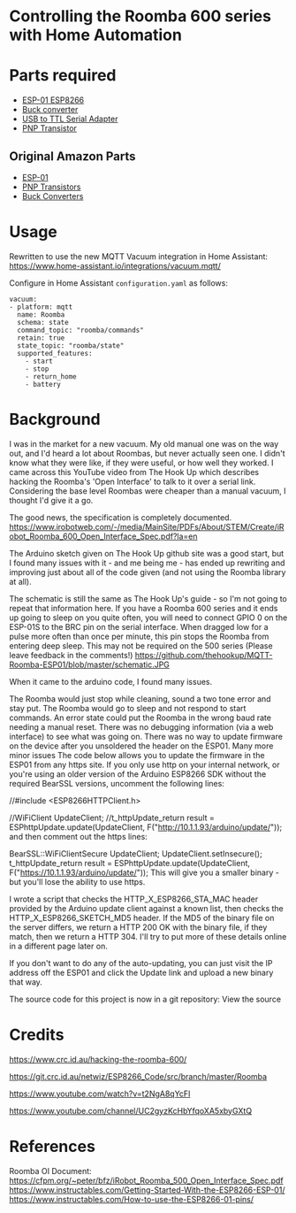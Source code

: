 # Controlling the Roomba 600 series with Home Automation

# Parts required
- [ESP-01 ESP8266](https://surplustronics.co.nz/products/9606-wifi-wireless-module-wireless-esp-01-esp8266-serial-)
- [Buck converter](https://surplustronics.co.nz/products/7518-dc-to-dc-step-up-step-down-converter-buck-boost-)
- [USB to TTL Serial Adapter](https://surplustronics.co.nz/products/9657-ftdi-usb-33v-55v-to-ttl-serial-adapter-ft232rl)
- [PNP Transistor](https://www.jaycar.co.nz/2n3906-pnp-transistor/p/ZT2328)

## Original Amazon Parts
- [ESP-01](https://amzn.to/2qVB2p8)
- [PNP Transistors](https://amzn.to/2FaUfrS)
- [Buck Converters](https://amzn.to/2K7FY33)

# Usage
Rewritten to use the new MQTT Vacuum integration in Home Assistant:
https://www.home-assistant.io/integrations/vacuum.mqtt/

Configure in Home Assistant `configuration.yaml` as follows:
```
vacuum:
- platform: mqtt
  name: Roomba
  schema: state
  command_topic: "roomba/commands"
  retain: true
  state_topic: "roomba/state"
  supported_features:
    - start
    - stop
    - return_home
    - battery
```

# Background

I was in the market for a new vacuum. My old manual one was on the way out, and I'd heard a lot about Roombas, but never actually seen one. I didn't know what they were like, if they were useful, or how well they worked. I came across this YouTube video from The Hook Up which describes hacking the Roomba's 'Open Interface' to talk to it over a serial link. Considering the base level Roombas were cheaper than a manual vacuum, I thought I'd give it a go.

The good news, the specification is completely documented. https://www.irobotweb.com/-/media/MainSite/PDFs/About/STEM/Create/iRobot_Roomba_600_Open_Interface_Spec.pdf?la=en

The Arduino sketch given on The Hook Up github site was a good start, but I found many issues with it - and me being me - has ended up rewriting and improving just about all of the code given (and not using the Roomba library at all).

The schematic is still the same as The Hook Up's guide - so I'm not going to repeat that information here. If you have a Roomba 600 series and it ends up going to sleep on you quite often, you will need to connect GPIO 0 on the ESP-01S to the BRC pin on the serial interface. When dragged low for a pulse more often than once per minute, this pin stops the Roomba from entering deep sleep. This may not be required on the 500 series (Please leave feedback in the comments!)
https://github.com/thehookup/MQTT-Roomba-ESP01/blob/master/schematic.JPG

When it came to the arduino code, I found many issues.

The Roomba would just stop while cleaning, sound a two tone error and stay put.
The Roomba would go to sleep and not respond to start commands.
An error state could put the Roomba in the wrong baud rate needing a manual reset.
There was no debugging information (via a web interface) to see what was going on.
There was no way to update firmware on the device after you unsoldered the header on the ESP01.
Many more minor issues
The code below allows you to update the firmware in the ESP01 from any https site. If you only use http on your internal network, or you're using an older version of the Arduino ESP8266 SDK without the required BearSSL versions, uncomment the following lines:

//#include <ESP8266HTTPClient.h>

//WiFiClient UpdateClient;
//t_httpUpdate_return result = ESPhttpUpdate.update(UpdateClient, F("http://10.1.1.93/arduino/update/"));
and then comment out the https lines:

BearSSL::WiFiClientSecure UpdateClient;
UpdateClient.setInsecure();
t_httpUpdate_return result = ESPhttpUpdate.update(UpdateClient, F("https://10.1.1.93/arduino/update/"));
This will give you a smaller binary - but you'll lose the ability to use https.

I wrote a script that checks the HTTP_X_ESP8266_STA_MAC header provided by the Arduino update client against a known list, then checks the HTTP_X_ESP8266_SKETCH_MD5 header. If the MD5 of the binary file on the server differs, we return a HTTP 200 OK with the binary file, if they match, then we return a HTTP 304. I'll try to put more of these details online in a different page later on.

If you don't want to do any of the auto-updating, you can just visit the IP address off the ESP01 and click the Update link and upload a new binary that way.

The source code for this project is now in a git repository: View the source

# Credits
https://www.crc.id.au/hacking-the-roomba-600/

https://git.crc.id.au/netwiz/ESP8266_Code/src/branch/master/Roomba

https://www.youtube.com/watch?v=t2NgA8qYcFI

https://www.youtube.com/channel/UC2gyzKcHbYfqoXA5xbyGXtQ

# References
Roomba OI Document: https://cfpm.org/~peter/bfz/iRobot_Roomba_500_Open_Interface_Spec.pdf
https://www.instructables.com/Getting-Started-With-the-ESP8266-ESP-01/
https://www.instructables.com/How-to-use-the-ESP8266-01-pins/

